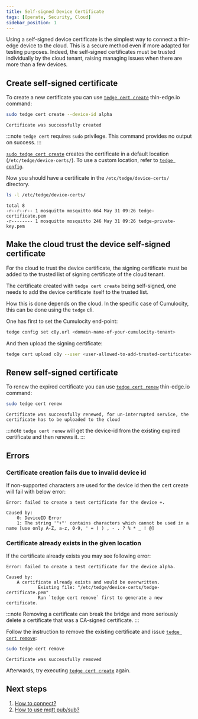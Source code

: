 ```yaml
---
title: Self-signed Device Certificate
tags: [Operate, Security, Cloud]
sidebar_position: 1
---
```


Using a self-signed device certificate is the simplest way to connect a thin-edge device to the cloud.
This is a secure method even if more adapted for testing purposes.
Indeed, the self-signed certificates must be trusted individually by the cloud tenant,
raising managing issues when there are more than a few devices.

## Create self-signed certificate

To create a new certificate you can use [`tedge cert create`](../../references/cli/tedge-cert.md) thin-edge.io command:

```sh
sudo tedge cert create --device-id alpha
```

```text title="Output"
Certificate was successfully created
```

:::note
`tedge cert` requires `sudo` privilege. This command provides no output on success.
:::

[`sudo tedge cert create`](../../references/cli/tedge-cert.md) creates the certificate in a default location (`/etc/tedge/device-certs/`).
To use a custom location, refer to [`tedge config`](../../references/cli/tedge-config.md).

Now you should have a certificate in the `/etc/tedge/device-certs/` directory.

```sh
ls -l /etc/tedge/device-certs/
```

```text title="Output"
total 8
-r--r--r-- 1 mosquitto mosquitto 664 May 31 09:26 tedge-certificate.pem
-r-------- 1 mosquitto mosquitto 246 May 31 09:26 tedge-private-key.pem
```

## Make the cloud trust the device self-signed certificate

For the cloud to trust the device certificate,
the signing certificate must be added to the trusted list of signing certificate of the cloud tenant.

The certificate created with `tedge cert create` being self-signed, one needs to add the device certificate itself to the trusted list.

How this is done depends on the cloud. In the specific case of Cumulocity, this can be done using the `tedge` cli.

One has first to set the Cumulocity end-point:

```sh
tedge config set c8y.url <domain-name-of-your-cumulocity-tenant>
```

And then upload the signing certificate:

```sh
tedge cert upload c8y --user <user-allowed-to-add-trusted-certificate>
```

## Renew self-signed certificate

To renew the expired certificate you can use [`tedge cert renew`](../../references/cli/tedge-cert.md) thin-edge.io command:

```sh
sudo tedge cert renew
```

```text title="Output"
Certificate was successfully renewed, for un-interrupted service, the certificate has to be uploaded to the cloud
```

:::note
`tedge cert renew` will get the device-id from the existing expired certificate and then renews it.
:::

## Errors

### Certificate creation fails due to invalid device id

If non-supported characters are used for the device id then the cert create will fail with below error:

```text
Error: failed to create a test certificate for the device +.

Caused by:
    0: DeviceID Error
    1: The string '"+"' contains characters which cannot be used in a name [use only A-Z, a-z, 0-9, ' = ( ) , - . ? % * _ ! @]
```


### Certificate already exists in the given location

If the certificate already exists you may see following error:

```text
Error: failed to create a test certificate for the device alpha.

Caused by:
    A certificate already exists and would be overwritten.
            Existing file: "/etc/tedge/device-certs/tedge-certificate.pem"
            Run `tedge cert remove` first to generate a new certificate.
```

:::note
Removing a certificate can break the bridge and more seriously delete a certificate that was a CA-signed certificate.
:::

Follow the instruction to remove the existing certificate and issue [`tedge cert remove`](../../references/cli/tedge-cert.md):

```sh
sudo tedge cert remove
```

```text title="Output"
Certificate was successfully removed
```

Afterwards, try executing [`tedge cert create`](../../references/cli/tedge-cert.md) again.

## Next steps

1. [How to connect?](../connection/connect.md)
2. [How to use mqtt pub/sub?](../telemetry/pub_sub.md)
